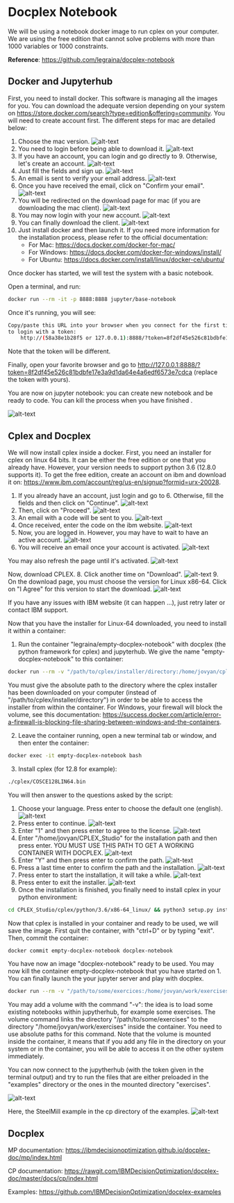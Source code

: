 # Docplex Notebook


We will be using a notebook docker image to run cplex on your computer. We are using the free edition that cannot solve problems with more than 1000 variables or 1000 constraints.

**Reference**:
https://github.com/legraina/docplex-notebook

## Docker and Jupyterhub

First, you need to install docker. This software is managing all the images for you. You can download the adequate version depending on your system on https://store.docker.com/search?type=edition&offering=community. You will need to create account first. The different steps for mac are detailed below:

1. Choose the mac version. ![alt-text](https://raw.githubusercontent.com/legraina/docplex-notebook/master/screenshots/docker/1_store.png)
2. You need to login before being able to download it. ![alt-text](https://raw.githubusercontent.com/legraina/docplex-notebook/master/screenshots/docker/2_ce_mac.png)
3. If you have an account, you can login and go directly to 9. Otherwise, let's create an account. ![alt-text](https://raw.githubusercontent.com/legraina/docplex-notebook/master/screenshots/docker/3_login.png)
4. Just fill the fields and sign up. ![alt-text](https://raw.githubusercontent.com/legraina/docplex-notebook/master/screenshots/docker/4_signup.png)
5. An email is sent to verify your email address. ![alt-text](https://raw.githubusercontent.com/legraina/docplex-notebook/master/screenshots/docker/5_email_verification.png)
6. Once you have received the email, click on "Confirm your email". ![alt-text](https://raw.githubusercontent.com/legraina/docplex-notebook/master/screenshots/docker/6_email.png)
7. You will be redirected on the download page for mac (if you are downloading the mac client). ![alt-text](https://raw.githubusercontent.com/legraina/docplex-notebook/master/screenshots/docker/7_ce_mac.png)
8. You may now login with your new account. ![alt-text](https://raw.githubusercontent.com/legraina/docplex-notebook/master/screenshots/docker/8_login.png)
9. You can finally download the client. ![alt-text](https://raw.githubusercontent.com/legraina/docplex-notebook/master/screenshots/docker/9_download.png)
10. Just install docker and then launch it. If you need more information for the installation process, please refer to the official documentation:
    * For Mac: https://docs.docker.com/docker-for-mac/
    * For Windows: https://docs.docker.com/docker-for-windows/install/
    * For Ubuntu: https://docs.docker.com/install/linux/docker-ce/ubuntu/

Once docker has started, we will test the system with a basic notebook.

Open a terminal, and run:
```bash
docker run --rm -it -p 8888:8888 jupyter/base-notebook
```
Once it's running, you will see:
```bash
Copy/paste this URL into your browser when you connect for the first time,
to login with a token:
    http://(58a38e1b28f5 or 127.0.0.1):8888/?token=8f2df45e526c81bdbfe17e3a9d1da64e4a6edf6573e7cdca
```
Note that the token will be different.

Finally, open your favorite browser and go to http://127.0.0.1:8888/?token=8f2df45e526c81bdbfe17e3a9d1da64e4a6edf6573e7cdca (replace the token with yours).

You are now on jupyter notebook: you can create new notebook and be ready to code. You can kill the process when you have finished .

![alt-text](https://raw.githubusercontent.com/legraina/docplex-notebook/master/screenshots/basic-notebook.png)

## Cplex and Docplex

We will now install cplex inside a docker. First, you need an installer for cplex on linux 64 bits. It can be either the free edition or one that you already have. However, your version needs to support python 3.6 (12.8.0 supports it). To get the free edition, create an account on ibm and download it on: https://www.ibm.com/account/reg/us-en/signup?formid=urx-20028.

1. If you already have an account, just login and go to 6. Otherwise, fill the fields and then click on "Continue". ![alt-text](https://raw.githubusercontent.com/legraina/docplex-notebook/master/screenshots/cplex/1_signup.png)
2. Then, click on "Proceed". ![alt-text](https://raw.githubusercontent.com/legraina/docplex-notebook/master/screenshots/cplex/2_agreement.png)
3. An email with a code will be sent to you. ![alt-text](https://raw.githubusercontent.com/legraina/docplex-notebook/master/screenshots/cplex/3_email.png)
4. Once received, enter the code on the ibm website. ![alt-text](https://raw.githubusercontent.com/legraina/docplex-notebook/master/screenshots/cplex/4_email_verification.png)
5. Now, you are logged in. However, you may have to wait to have an active account. ![alt-text](https://raw.githubusercontent.com/legraina/docplex-notebook/master/screenshots/cplex/5_activation.png)
6. You will receive an email once your account is activated. ![alt-text](https://raw.githubusercontent.com/legraina/docplex-notebook/master/screenshots/cplex/6_email_activated.png)

  You may also refresh the page until it's activated. ![alt-text](https://raw.githubusercontent.com/legraina/docplex-notebook/master/screenshots/cplex/6_activated.png)

  Now, download CPLEX.
8. Click another time on "Download". ![alt-text](https://raw.githubusercontent.com/legraina/docplex-notebook/master/screenshots/cplex/7_download.png)
9. On the download page, you must choose the version for Linux x86-64. Click on "I Agree" for this version to start the download. ![alt-text](https://raw.githubusercontent.com/legraina/docplex-notebook/master/screenshots/cplex/8_license.png)

If you have any issues with IBM website (it can happen ...), just retry later or contact IBM support.

Now that you have the installer for Linux-64 downloaded, you need to install it within a container:
1. Run the container "legraina/empty-docplex-notebook" with docplex (the python framework for cplex) and jupyterhub. We give the name "empty-docplex-notebook" to this container:
```bash
docker run --rm -v "/path/to/cplex/installer/directory:/home/jovyan/cplex" --name empty-docplex-notebook legraina/empty-docplex-notebook
```
You must give the absolute path to the directory where the cplex installer has been downloaded on your computer (instead of "/path/to/cplex/installer/directory") in order to be able to access the installer from within the container. For Windows, your firewall will block the volume, see this documentation: https://success.docker.com/article/error-a-firewall-is-blocking-file-sharing-between-windows-and-the-containers.

2. Leave the container running, open a new terminal tab or window, and then enter the container:
```bash
docker exec -it empty-docplex-notebook bash
```

3. Install cplex (for 12.8 for example):
```bash
./cplex/COSCE128LIN64.bin
```

You will then answer to the questions asked by the script:
  1. Choose your language. Press enter to choose the default one (english). ![alt-text](https://raw.githubusercontent.com/legraina/docplex-notebook/master/screenshots/cplex/9_language.png)
  2. Press enter to continue. ![alt-text](https://raw.githubusercontent.com/legraina/docplex-notebook/master/screenshots/cplex/10_introduction.png)
  3. Enter "1" and then press enter to agree to the license. ![alt-text](https://raw.githubusercontent.com/legraina/docplex-notebook/master/screenshots/cplex/11_license.png)
  4. Enter "/home/jovyan/CPLEX_Studio" for the installation path and then press enter. YOU MUST USE THIS PATH TO GET A WORKING CONTAINER WITH DOCPLEX. ![alt-text](https://raw.githubusercontent.com/legraina/docplex-notebook/master/screenshots/cplex/12_path.png)
  5. Enter "Y" and then press enter to confirm the path. ![alt-text](https://raw.githubusercontent.com/legraina/docplex-notebook/master/screenshots/cplex/13_path_confirmation.png)
  6. Press a last time enter to confirm the path and the installation. ![alt-text](https://raw.githubusercontent.com/legraina/docplex-notebook/master/screenshots/cplex/14_path_confirmed.png)
  7. Press enter to start the installation, it will take a while. ![alt-text](https://raw.githubusercontent.com/legraina/docplex-notebook/master/screenshots/cplex/15_installation.png)
  8. Press enter to exit the installer. ![alt-text](https://raw.githubusercontent.com/legraina/docplex-notebook/master/screenshots/cplex/16_exit.png)
4. Once the installation is finished, you finally need to install cplex in your python environment:
```bash
cd CPLEX_Studio/cplex/python/3.6/x86-64_linux/ && python3 setup.py install
```

Now that cplex is installed in your container and ready to be used, we will save the image. First quit the container, with "ctrl+D" or by typing "exit". Then, commit the container:
```bash
docker commit empty-docplex-notebook docplex-notebook
```
You have now an image "docplex-notebook" ready to be used. You may now kill the container empty-docplex-notebook that you have started on 1. You can finally launch the your jupyter server and play with docplex.
```bash
docker run --rm -v "/path/to/some/exercices:/home/jovyan/work/exercises" -p "8888:8888" --name docplex-notebook docplex-notebook
```
You may add a volume with the command "-v": the idea is to load some existing notebooks within jupytherhub, for example some exercises. The volume command links the directory "/path/to/some/exercises" to the directory "/home/jovyan/work/exercises" inside the container. You need to use absolute paths for this command. Note that the volume is mounted inside the container, it means that if you add any file in the directory on your system or in the container, you will be able to access it on the other system immediately.

You can now connect to the jupytherhub (with the token given in the terminal output) and try to run the files that are either preloaded in the "examples" directory or the ones in the mounted directory "exercises".

![alt-text](https://raw.githubusercontent.com/legraina/docplex-notebook/master/screenshots/docplex-notebook.png)

Here, the SteelMill example in the cp directory of the examples.
![alt-text](https://raw.githubusercontent.com/legraina/docplex-notebook/master/screenshots/steelmill.png)

## Docplex

MP documentation: https://ibmdecisionoptimization.github.io/docplex-doc/mp/index.html

CP documentation: https://rawgit.com/IBMDecisionOptimization/docplex-doc/master/docs/cp/index.html

Examples: https://github.com/IBMDecisionOptimization/docplex-examples
